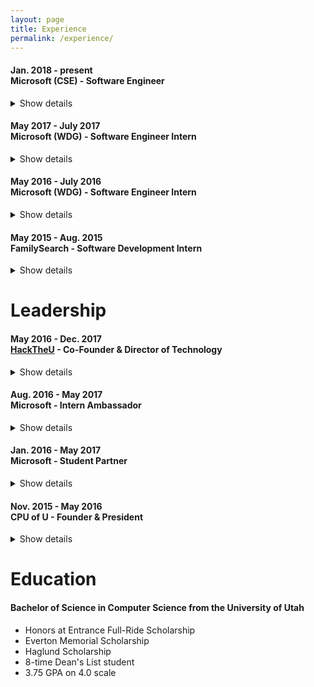 ```yaml
---
layout: page
title: Experience
permalink: /experience/
---
```


#### Jan. 2018 - present <br> Microsoft (CSE) - Software Engineer
<details>
  <summary>
   Show details
  </summary>
  <ul>
    <li>Collaborated on design and implementation of a serverless workflow for monitoring cloud resources</li>
    <li>Added Azure operations, unit tests and documentation to <a href="https://github.com/capitalone/cloud-custodian">Cloud Custodian</a> open-source Python project, including real-time metric filters, scheduled operations and multi-subscription support</li>
    <li>Developed voice-driven Android application for hands-free control of stationary bicycle</li>
    <li>With one other engineer, added support for message encryption to Java SDK for Azure Key Vault
  </ul>
</details> 

#### May 2017 - July 2017 <br> Microsoft (WDG) - Software Engineer Intern
<details>
  <summary>
   Show details
  </summary>
  <ul>
    <li>Built automated data pipeline for Windows telemetry that was meaningful to the Localization team.</li>
    <li>Implemented clustering workflow to group similar devices within a language population.</li>
    <li>Created metric that determined how many devices each device represented based on the centrality of that device within their respective cluster, <b>allowing team to predict approximate impact the feedback from those devices could have.</b></li>
  </ul>
</details> 

#### May 2016 - July 2016 <br> Microsoft (WDG) - Software Engineer Intern
<details>
  <summary>
   Show details
  </summary>
    <li>Saved team time and money by eliminating need for manual scanning of customer feedbacks.</li>
    <li>Worked alongside internal data science team and beta-tested the newest features of an internal NLP engine, discovering bugs and areas for improvement.</li>
    <li>Finished project early, which allowed me to start laying the groundwork for automatically grouping semantically similar feedbacks and combining them under the same bug.</li>
</details> 

#### May 2015 - Aug. 2015 <br> FamilySearch - Software Development Intern
<details>
  <summary>
   Show details
  </summary>
  <ul>
    <li>Implemented a Java desktop application for a team of non-technical geographical researchers to perform bulk operations on massive dataset of places.</li>
    <li>Application saved thousands of hours of manual entry.</li>
    <li>Initial scope of project was to build a command-line tool to perform operations, but upon meeting the team and hearing their frustrations about using the command-line when they didn't have a technical background, I took it upon myself to add a GUI to the tool, also speeding up the time to learn the tool and use it.</li>
    <li>Finished project 4 weeks ahead of schedule, which gave me the opportunity of participating in the planning, design and prototyping of a REST API to perform similar operations.</li>
  </ul>
</details> 

# Leadership

#### May 2016 - Dec. 2017 <br> [HackTheU](https://hacktheu.com/) - Co-Founder & Director of Technology
<details>
    <summary>
        Show details
    </summary>
    <ul>
        <li>Partnered with <a href="https://johnnyle.me/">Johnny Le</a> and a few friends to create what is now the largest hackathon in the state of Utah</li>
        <li>In our first year, with only a few months of planning, we were able to raise over $17,000 in sponsorship and hosted over 180 participants from across the country</li>
        <li>In our second year, we raised almost $25,000 and hosted over 260 participants</li>
        <li>I was directly responsible for managing the hardware lab, coordinating volunteer and organizer schedules, recruiting tutors for various technologies, and organizing judging of hackathon submissions.</li>
    </ul>
</details>

#### Aug. 2016 - May 2017 <br> Microsoft - Intern Ambassador
<details>
    <summary>
        Show details
    </summary>
    <ul>
        <li>I coordinated with University officials to host Microsoft mini-events that would give students exposure to what it's like to work as an intern at Microsoft.</li>
        <li>I was a resource for recruiters in helping discover top talent from the University of Utah, many of which have gone on to work for and be successful at Microsoft.</li>
    </ul>
</details>

#### Jan. 2016 - May 2017 <br> Microsoft - Student Partner
<details>
    <summary>
        Show details
    </summary>
    <ul>
        <li>I hosted monthly workshops for University students, focusing on Azure and Machine Learning topics, with one soft-skills workshop per semester.</li>
        <li>I collaborated with other student partners across the country on projects and in meetings to discuss our progress.</li>
    </ul>
</details>

#### Nov. 2015 - May 2016 <br> CPU of U - Founder & President
<details>
    <summary>
        Show details
    </summary>
    <ul>
        <li>Founded organization for University of Utah students who wanted to build cool, relevant tools outside of class and learn to function like a real team in a software setting.</li>
        <li>Hosted meetings and planning sessions, acting as scrum master for the team</li>
    </ul>
</details>

# Education

#### Bachelor of Science in Computer Science from the University of Utah
- Honors at Entrance Full-Ride Scholarship
- Everton Memorial Scholarship
- Haglund Scholarship
- 8-time Dean's List student
- 3.75 GPA on 4.0 scale
